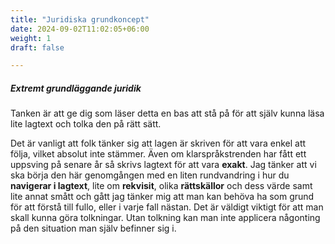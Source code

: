 ```yaml
---
title: "Juridiska grundkoncept"
date: 2024-09-02T11:02:05+06:00
weight: 1
draft: false

---
```


##### **Extremt** grundläggande juridik

Tanken är att ge dig som läser detta en bas att stå på för att själv kunna läsa lite lagtext och tolka den på rätt sätt.

Det är vanligt att folk tänker sig att lagen är skriven för att vara enkel att följa, vilket absolut inte stämmer. Även om klarspråkstrenden har fått ett uppsving på senare år så skrivs lagtext för att vara **exakt**. Jag tänker att vi ska börja den här genomgången med en liten rundvandring i hur du **navigerar i lagtext**, lite om **rekvisit**, olika **rättskällor** och dess värde samt lite annat smått och gått jag tänker mig att man kan behöva ha som grund för att förstå till fullo, eller i varje fall nästan. Det är väldigt viktigt för att man skall kunna göra tolkningar. Utan tolkning kan man inte applicera någonting på den situation man själv befinner sig i.
